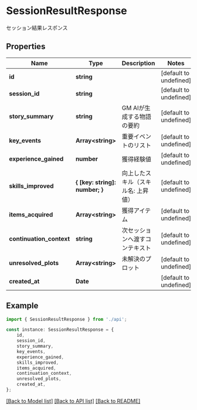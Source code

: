 # SessionResultResponse

セッション結果レスポンス

## Properties

Name | Type | Description | Notes
------------ | ------------- | ------------- | -------------
**id** | **string** |  | [default to undefined]
**session_id** | **string** |  | [default to undefined]
**story_summary** | **string** | GM AIが生成する物語の要約 | [default to undefined]
**key_events** | **Array&lt;string&gt;** | 重要イベントのリスト | [default to undefined]
**experience_gained** | **number** | 獲得経験値 | [default to undefined]
**skills_improved** | **{ [key: string]: number; }** | 向上したスキル（スキル名: 上昇値） | [default to undefined]
**items_acquired** | **Array&lt;string&gt;** | 獲得アイテム | [default to undefined]
**continuation_context** | **string** | 次セッションへ渡すコンテキスト | [default to undefined]
**unresolved_plots** | **Array&lt;string&gt;** | 未解決のプロット | [default to undefined]
**created_at** | **Date** |  | [default to undefined]

## Example

```typescript
import { SessionResultResponse } from './api';

const instance: SessionResultResponse = {
    id,
    session_id,
    story_summary,
    key_events,
    experience_gained,
    skills_improved,
    items_acquired,
    continuation_context,
    unresolved_plots,
    created_at,
};
```

[[Back to Model list]](../README.md#documentation-for-models) [[Back to API list]](../README.md#documentation-for-api-endpoints) [[Back to README]](../README.md)
